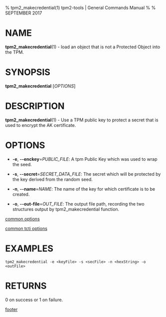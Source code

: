 % tpm2_makecredential(1) tpm2-tools | General Commands Manual
%
% SEPTEMBER 2017

# NAME

**tpm2_makecredential**(1) - load an object that is not a Protected Object into the
TPM.

# SYNOPSIS

**tpm2_makecredential** [*OPTIONS*]

# DESCRIPTION

**tpm2_makecredential**(1) - Use a TPM public key to protect a secret that is used
to encrypt the AK certificate.

# OPTIONS

  * **-e**, **--enckey**=_PUBLIC\_FILE_:
    A tpm Public Key which was used to wrap the seed.

  * **-s**, **--secret**=_SECRET\_DATA\_FILE_:
    The secret which will be protected by the key derived from the random seed.

  * **-n**, **--name**=_NAME_:
    The name of the key for which certificate is to be created.

  * **-o**, **--out-file**=_OUT\_FILE_:
    The output file path, recording the two structures output by
    tpm2_makecredential function.

[common options](common/options.md)

[common tcti options](common/tcti.md)

# EXAMPLES

```
tpm2_makecredential -e <keyFile> -s <secFile> -n <hexString> -o <outFile>
```

# RETURNS

0 on success or 1 on failure.

[footer](common/footer.md)
